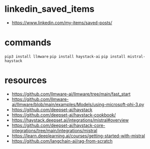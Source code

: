 # linkedin_saved_items
- https://www.linkedin.com/my-items/saved-posts/

# commands
```pip3 install llmware```
```pip install haystack-ai```
```pip install mistral-haystack```

# resources
- https://github.com/llmware-ai/llmware/tree/main/fast_start
- https://github.com/llmware-ai/llmware/blob/main/examples/Models/using-microsoft-phi-3.py
- https://github.com/deepset-ai/haystack
- https://github.com/deepset-ai/haystack-cookbook/
- https://haystack.deepset.ai/integrations/mistral#overview
- https://github.com/deepset-ai/haystack-core-integrations/tree/main/integrations/mistral
- https://learn.deeplearning.ai/courses/getting-started-with-mistral
- https://github.com/langchain-ai/rag-from-scratch